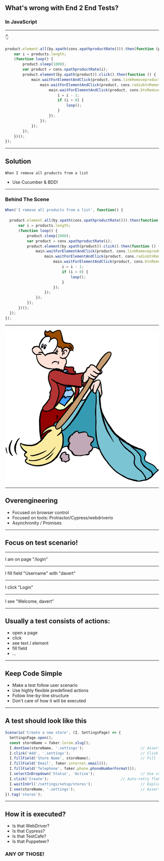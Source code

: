 ## What's wrong with End 2 End Tests?

### In JavaScript <!-- .element: class="fragment" data-fragment-index="1" -->

---

👇

```js
product.element.all(by.xpath(cons.xpathproductRate())).then(function (products) {
    var i = products.length;
    (function loop() {
        product.sleep(1000);
        var product = cons.xpathproductRate(i);
        product.element(by.xpath(product)).click().then(function () {
            main.waitForElementAndClick(product, cons.linkRemoveproduct).then(function () {
                main.waitForElementAndClick(product, cons.radiobtnRemoveAll).then(function () {
                    main.waitForElementAndClick(product, cons.btnRemoveproduct).then(function () {
                        i = i - 1;
                        if (i > 0) {
                            loop();
                        }
                    });
                });
            });
        });
    })();
});
```

---

## Solution


```gherkin
When I remove all products from a list
```

* Use Cucumber & BDD! <!-- .element: class="fragment" data-fragment-index="1" -->

---

### Behind The Scene

```js
When('I remove all products from a list', function() {
  
  product.element.all(by.xpath(cons.xpathproductRate())).then(function (products) {
      var i = products.length;
      (function loop() {
          product.sleep(1000);
          var product = cons.xpathproductRate(i);
          product.element(by.xpath(product)).click().then(function () {
              main.waitForElementAndClick(product, cons.linkRemoveproduct).then(function () {
                  main.waitForElementAndClick(product, cons.radiobtnRemoveAll).then(function () {
                      main.waitForElementAndClick(product, cons.btnRemoveproduct).then(function () {
                          i = i - 1;
                          if (i > 0) {
                              loop();
                          }
                      });
                  });
              });
          });
      })();
  });
});
```

---

![](img/hide.jpg)

---

## Overengineering

* Focused on browser control <!-- .element: class="fragment" data-fragment-index="1" -->
* Focused on tools: Protractor/Cypress/webdriverio <!-- .element: class="fragment" data-fragment-index="2" -->
* Asynchronity / Promises <!-- .element: class="fragment" data-fragment-index="3" -->

---

## Focus on test scenario!

---

I am on page "/login"

---

I fill field "Username" with "davert"

---

I click "Login"

---

I see "Welcome, davert"

---

## Usually a test consists of actions:

* open a page
* click
* see text / element
* fill field
* ...

---

## Keep Code Simple

* Make a test follow user scenario
* Use highly flexible predefined actions
* Follow line-by-line structure
* Don't care of how it will be executed

---

## A test should look like this

```js
Scenario('Create a new store', (I, SettingsPage) => {
  SettingsPage.open();
  const storeName = faker.lorem.slug();
  I.dontSee(storeName, '.settings');                          // Assert text not present inside an 
  I.click('Add', '.settings');                                // Click link by text inside element (located by CSS)
  I.fillField('Store Name', storeName);                       // Fill fields by labels or placeholders
  I.fillField('Email', faker.internet.email());
  I.fillField('Telephone', faker.phone.phoneNumberFormat());
  I.selectInDropdown('Status', 'Active');                     // Use custom methods
  I.click('Create');                                 // Auto-retry flaky step
  I.waitInUrl('/settings/setup/stores');                      // Explicit waiter
  I.see(storeName, '.settings');                              // Assert text present inside an element (located by CSS)
}).tag('stores');
```

---

## How it is executed?

* Is that WebDriver?
* Is that Cypress?
* Is that TestCafe?
* Is that Puppeteer?

### ANY OF THOSE! <!-- .element: class="fragment" data-fragment-index="1" -->
